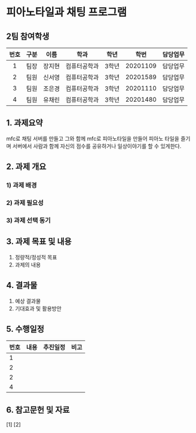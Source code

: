 # 피아노타일과 채팅 프로그램
## 2팀 참여학생
|번호|구분|이름|학과|학년|학번|담당업무|
|:-:|---|---|---|---|---|----|
|1|팀장|장지현|컴퓨터공학과|3학년|20201109|담당업무|
|2|팀원|신서영|컴퓨터공학과|3학년|20201589|담당업무|
|3|팀원|조은경|컴퓨터공학과|3학년|20201110|담당업무|
|4|팀원|유채린|컴퓨터공학과|3학년|20201480|담당업무|

## 1. 과제요약
mfc로 채팅 서버를 만들고 그와 함께 mfc로 피아노타일을 만들어 피아노 타일을 즐기며 서버에서 사람과 함께 자신의 점수를 공유하거나 일상이야기를 할 수 있게한다.
## 2. 과제 개요 
  ### 1) 과제 배경
  ### 2) 과제 필요성
  ### 3) 과제 선택 동기
## 3. 과제 목표 및 내용
  1) 정량적/정성적 목표
  2) 과제의 내용
## 4. 결과물
  1) 예상 결과물
  2) 기대효과 및 활용방안
## 5. 수행일정

|번호|내용|추진일정|비고|
|-|---|----|--|
|1||||
|2||||
|2||||
|4||||

## 6. 참고문헌 및 자료
[1]
[2]
